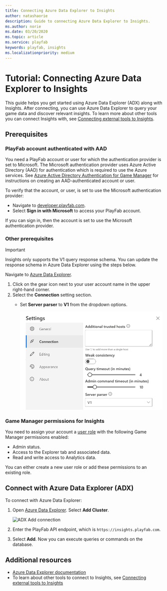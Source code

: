 ```yaml
---
title: Connecting Azure Data Explorer to Insights
author: natashaorie
description: Guide to connecting Azure Data Explorer to Insights. 
ms.author: norie
ms.date: 03/20/2020    
ms.topic: article
ms.service: playfab
keywords: playfab, insights
ms.localizationpriority: medium
---
```


# Tutorial: Connecting Azure Data Explorer to Insights

This guide helps you get started using Azure Data Explorer (ADX) along with Insights. After connecting, you can use Azure Data Explorer to query your game data and discover relevant insights. To learn more about other tools you can connect Insights with, see [Connecting external tools to Insights](index.md).

## Prerequisites

### PlayFab account authenticated with AAD

You need a PlayFab account or user for which the authentication provider is set to Microsoft. The Microsoft authentication provider uses Azure Active Directory (AAD) for authentication which is required to use the Azure services. See [Azure Active Directory Authentication for Game Manager](../../authentication/aad-authentication/index.md) for instructions on creating an AAD-authenticated account or user.

To verify that the account, or user, is set to use the Microsoft authentication provider:

* Navigate to [developer.playfab.com](https://developer.playfab.com).
* Select **Sign in with Microsoft** to access your PlayFab account.

If you can sign in, then the account is set to use the Microsoft authentication provider.

### Other prerequisites

> [!IMPORTANT]
> Insights only supports the V1 query response schema. You can update the response schema in Azure Data Explorer using the steps below.
>

Navigate to [Azure Data Explorer](https://dataexplorer.azure.com/).

1. Click on the gear icon next to your user account name in the upper right-hand corner.
1. Select the **Connection** setting section.
   * Set **Server parser** to **V1** from the dropdown options.

     ![ADX use V1 query schema](media/adx-settings-v1.png)

### Game Manager permissions for Insights

You need to assign your account a [user role](../../../gamemanager/playfab-user-roles.md) with the following Game Manager permissions enabled:

* Admin status.
* Access to the Explorer tab and associated data.
* Read and write access to Analytics data.

You can either create a new user role or add these permissions to an existing role.

## Connect with Azure Data Explorer (ADX)

To connect with Azure Data Explorer:

1. Open [Azure Data Explorer](https://dataexplorer.azure.com/). Select **Add Cluster**.

   ![ADX Add connection](media/adx-add-cluster-button.png)

2. Enter the PlayFab API endpoint, which is `https://insights.playfab.com`.

3. Select **Add**. Now you can execute queries or commands on the database.

## Additional resources

* [Azure Data Explorer documentation](/azure/data-explorer/)
* To learn about other tools to connect to Insights, see [Connecting external tools to Insights](index.md)
